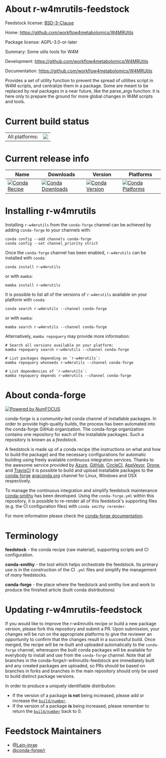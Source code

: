 About r-w4mrutils-feedstock
===========================

Feedstock license: [BSD-3-Clause](https://github.com/conda-forge/r-w4mrutils-feedstock/blob/main/LICENSE.txt)

Home: https://github.com/workflow4metabolomics/W4MRUtils

Package license: AGPL-3.0-or-later

Summary: Some utils tools for W4M

Development: https://github.com/workflow4metabolomics/W4MRUtils

Documentation: https://github.com/workflow4metabolomics/W4MRUtils

Provides a set of utility function to prevent the spread of
utilities script in W4M scripts, and centralize them in a package.
Some are meant to be replaced by real packages in a near future, like
the parse_args function: it is here only to prepare the ground for
more global changes in W4M scripts and tools.


Current build status
====================


<table><tr><td>All platforms:</td>
    <td>
      <a href="https://dev.azure.com/conda-forge/feedstock-builds/_build/latest?definitionId=19164&branchName=main">
        <img src="https://dev.azure.com/conda-forge/feedstock-builds/_apis/build/status/r-w4mrutils-feedstock?branchName=main">
      </a>
    </td>
  </tr>
</table>

Current release info
====================

| Name | Downloads | Version | Platforms |
| --- | --- | --- | --- |
| [![Conda Recipe](https://img.shields.io/badge/recipe-r--w4mrutils-green.svg)](https://anaconda.org/conda-forge/r-w4mrutils) | [![Conda Downloads](https://img.shields.io/conda/dn/conda-forge/r-w4mrutils.svg)](https://anaconda.org/conda-forge/r-w4mrutils) | [![Conda Version](https://img.shields.io/conda/vn/conda-forge/r-w4mrutils.svg)](https://anaconda.org/conda-forge/r-w4mrutils) | [![Conda Platforms](https://img.shields.io/conda/pn/conda-forge/r-w4mrutils.svg)](https://anaconda.org/conda-forge/r-w4mrutils) |

Installing r-w4mrutils
======================

Installing `r-w4mrutils` from the `conda-forge` channel can be achieved by adding `conda-forge` to your channels with:

```
conda config --add channels conda-forge
conda config --set channel_priority strict
```

Once the `conda-forge` channel has been enabled, `r-w4mrutils` can be installed with `conda`:

```
conda install r-w4mrutils
```

or with `mamba`:

```
mamba install r-w4mrutils
```

It is possible to list all of the versions of `r-w4mrutils` available on your platform with `conda`:

```
conda search r-w4mrutils --channel conda-forge
```

or with `mamba`:

```
mamba search r-w4mrutils --channel conda-forge
```

Alternatively, `mamba repoquery` may provide more information:

```
# Search all versions available on your platform:
mamba repoquery search r-w4mrutils --channel conda-forge

# List packages depending on `r-w4mrutils`:
mamba repoquery whoneeds r-w4mrutils --channel conda-forge

# List dependencies of `r-w4mrutils`:
mamba repoquery depends r-w4mrutils --channel conda-forge
```


About conda-forge
=================

[![Powered by
NumFOCUS](https://img.shields.io/badge/powered%20by-NumFOCUS-orange.svg?style=flat&colorA=E1523D&colorB=007D8A)](https://numfocus.org)

conda-forge is a community-led conda channel of installable packages.
In order to provide high-quality builds, the process has been automated into the
conda-forge GitHub organization. The conda-forge organization contains one repository
for each of the installable packages. Such a repository is known as a *feedstock*.

A feedstock is made up of a conda recipe (the instructions on what and how to build
the package) and the necessary configurations for automatic building using freely
available continuous integration services. Thanks to the awesome service provided by
[Azure](https://azure.microsoft.com/en-us/services/devops/), [GitHub](https://github.com/),
[CircleCI](https://circleci.com/), [AppVeyor](https://www.appveyor.com/),
[Drone](https://cloud.drone.io/welcome), and [TravisCI](https://travis-ci.com/)
it is possible to build and upload installable packages to the
[conda-forge](https://anaconda.org/conda-forge) [anaconda.org](https://anaconda.org/)
channel for Linux, Windows and OSX respectively.

To manage the continuous integration and simplify feedstock maintenance
[conda-smithy](https://github.com/conda-forge/conda-smithy) has been developed.
Using the ``conda-forge.yml`` within this repository, it is possible to re-render all of
this feedstock's supporting files (e.g. the CI configuration files) with ``conda smithy rerender``.

For more information please check the [conda-forge documentation](https://conda-forge.org/docs/).

Terminology
===========

**feedstock** - the conda recipe (raw material), supporting scripts and CI configuration.

**conda-smithy** - the tool which helps orchestrate the feedstock.
                   Its primary use is in the construction of the CI ``.yml`` files
                   and simplify the management of *many* feedstocks.

**conda-forge** - the place where the feedstock and smithy live and work to
                  produce the finished article (built conda distributions)


Updating r-w4mrutils-feedstock
==============================

If you would like to improve the r-w4mrutils recipe or build a new
package version, please fork this repository and submit a PR. Upon submission,
your changes will be run on the appropriate platforms to give the reviewer an
opportunity to confirm that the changes result in a successful build. Once
merged, the recipe will be re-built and uploaded automatically to the
`conda-forge` channel, whereupon the built conda packages will be available for
everybody to install and use from the `conda-forge` channel.
Note that all branches in the conda-forge/r-w4mrutils-feedstock are
immediately built and any created packages are uploaded, so PRs should be based
on branches in forks and branches in the main repository should only be used to
build distinct package versions.

In order to produce a uniquely identifiable distribution:
 * If the version of a package **is not** being increased, please add or increase
   the [``build/number``](https://docs.conda.io/projects/conda-build/en/latest/resources/define-metadata.html#build-number-and-string).
 * If the version of a package **is** being increased, please remember to return
   the [``build/number``](https://docs.conda.io/projects/conda-build/en/latest/resources/define-metadata.html#build-number-and-string)
   back to 0.

Feedstock Maintainers
=====================

* [@Lain-inrae](https://github.com/Lain-inrae/)
* [@conda-forge/r](https://github.com/conda-forge/r/)

